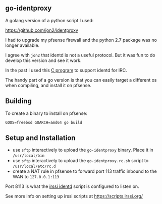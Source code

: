 ## go-identproxy

A golang version of a python script I used:

https://github.com/jon2/identproxy

I had to upgrade my pfsense firewall and the python 2.7 package was no longer
available.

I agree with `jon2` that identd is not a useful protocol. But it was fun to do
develop this version and see it work.

In the past I used this [C
program](http://www.clock.org/~fair/opinion/identd.c) to support identd for IRC.

The handy part of a go version is that you can easily target a different os
when compiling, and install it on pfsense.

## Building

To create a binary to install on pfsense:

```
GOOS=freebsd GOARCH=amd64 go build
```

## Setup and Installation

* use `sftp` interactively to upload the `go-identproxy` binary. Place it in `/usr/local/bin`
* use `sftp` interactively to upload the `go-identproxy.rc.sh` script to `/usr/local/etc/rc.d`
* create a NAT rule in pfsense to forward port 113 traffic inbound to the WAN to `127.0.0.1:113`

Port 8113 is what the [irssi
identd](https://github.com/irssi/scripts.irssi.org/blob/master/scripts/identd.pl)
script is configured to listen on.

See more info on setting up irssi scripts at https://scripts.irssi.org/
